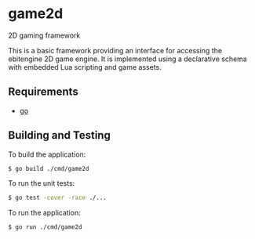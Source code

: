 # game2d
2D gaming framework

This is a basic framework providing an interface for accessing the ebitengine
2D game engine. It is implemented using a declarative schema with embedded Lua
scripting and game assets.

## Requirements

* [go](https://go.dev/dl/)

## Building and Testing

To build the application:

```sh
$ go build ./cmd/game2d
```

To run the unit tests:

```sh
$ go test -cover -race ./...
```

To run the application:

```sh
$ go run ./cmd/game2d
```
